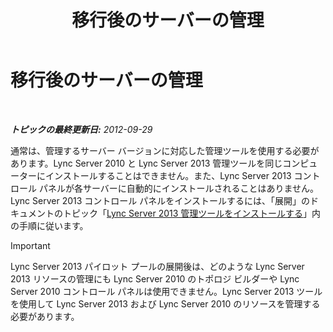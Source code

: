 ﻿---
title: 移行後のサーバーの管理
TOCTitle: 移行後のサーバーの管理
ms:assetid: 7b08f048-c951-4050-b77c-0fff351620e7
ms:mtpsurl: https://technet.microsoft.com/ja-jp/library/JJ205023(v=OCS.15)
ms:contentKeyID: 48272606
ms.date: 05/19/2016
mtps_version: v=OCS.15
ms.translationtype: HT
---

# 移行後のサーバーの管理

 

_**トピックの最終更新日:** 2012-09-29_

通常は、管理するサーバー バージョンに対応した管理ツールを使用する必要があります。Lync Server 2010 と Lync Server 2013 管理ツールを同じコンピューターにインストールすることはできません。また、Lync Server 2013 コントロール パネルが各サーバーに自動的にインストールされることはありません。Lync Server 2013 コントロール パネルをインストールするには、「展開」のドキュメントのトピック「[Lync Server 2013 管理ツールをインストールする](lync-server-2013-install-lync-server-administrative-tools.md)」内の手順に従います。


> [!IMPORTANT]
> Lync Server 2013 パイロット プールの展開後は、どのような Lync Server 2013 リソースの管理にも Lync Server 2010 のトポロジ ビルダーや Lync Server 2010 コントロール パネルは使用できません。Lync Server 2013 ツールを使用して Lync Server 2013 および Lync Server 2010 のリソースを管理する必要があります。


